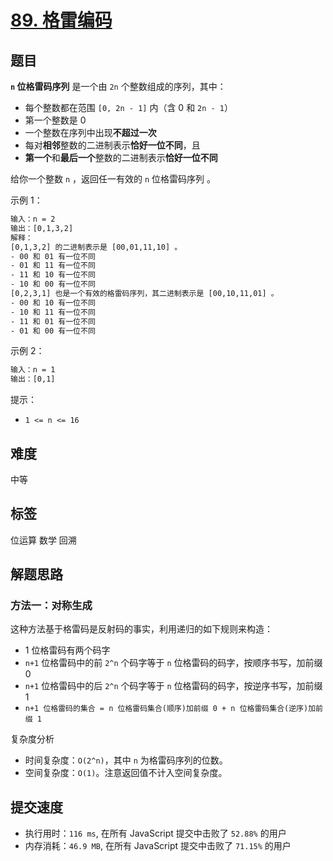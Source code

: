 # [89. 格雷编码](https://leetcode-cn.com/problems/gray-code/)

## 题目

**`n` 位格雷码序列** 是一个由 `2n` 个整数组成的序列，其中：

- 每个整数都在范围 `[0, 2n - 1]` 内（含 0 和 `2n - 1`）
- 第一个整数是 0
- 一个整数在序列中出现**不超过一次**
- 每对**相邻**整数的二进制表示**恰好一位不同**，且
- **第一个**和**最后一个**整数的二进制表示**恰好一位不同**

给你一个整数 `n` ，返回任一有效的 `n` 位格雷码序列 。

示例 1：

```txt
输入：n = 2
输出：[0,1,3,2]
解释：
[0,1,3,2] 的二进制表示是 [00,01,11,10] 。
- 00 和 01 有一位不同
- 01 和 11 有一位不同
- 11 和 10 有一位不同
- 10 和 00 有一位不同
[0,2,3,1] 也是一个有效的格雷码序列，其二进制表示是 [00,10,11,01] 。
- 00 和 10 有一位不同
- 10 和 11 有一位不同
- 11 和 01 有一位不同
- 01 和 00 有一位不同
```

示例 2：

```txt
输入：n = 1
输出：[0,1]
```

提示：

- `1 <= n <= 16`

## 难度

中等

## 标签

位运算 数学 回溯

## 解题思路

### 方法一：对称生成

这种方法基于格雷码是反射码的事实，利用递归的如下规则来构造：

- 1 位格雷码有两个码字
- `n+1` 位格雷码中的前 `2^n` 个码字等于 `n` 位格雷码的码字，按顺序书写，加前缀 0
- `n+1` 位格雷码中的后 `2^n` 个码字等于 `n` 位格雷码的码字，按逆序书写，加前缀 1
- `n+1 位格雷码的集合 = n 位格雷码集合(顺序)加前缀 0 + n 位格雷码集合(逆序)加前缀 1`

复杂度分析

- 时间复杂度：`O(2^n)`，其中 `n` 为格雷码序列的位数。
- 空间复杂度：`O(1)`。注意返回值不计入空间复杂度。

## 提交速度

- 执行用时：`116 ms`, 在所有 JavaScript 提交中击败了 `52.88%` 的用户
- 内存消耗：`46.9 MB`, 在所有 JavaScript 提交中击败了 `71.15%` 的用户
